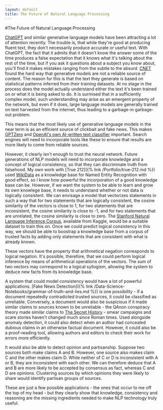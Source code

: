 ```yaml
---
layout: default
title: The Future of Natural Language Processing
---
```

#The Future of Natural Language Processing

[ChatGPT](https://openai.com/blog/chatgpt/) and similar generative language models have been attracting a lot of attention recently. The trouble is, that while they're good at producing fluent text, they don't necessarily produce accurate or useful text. With ChatGPT, the fact that it admits that it doesn't know the answer some of the time produces a false expectation that it knows what it's talking about the rest of the time, but if you ask it questions about a subject you know about, you'll find it makes mistakes ranging from the subtle to the absurd. [CNET](https://www.engadget.com/cnet-reviewing-ai-written-articles-serious-errors-113041405.html) found the hard way that generative models are not a reliable source of content. The reason for this is that the text they generate is based on statistical patterns inferred from their training datasets. At no stage in the process does the model actually understand either the text it's been trained on or what it is being asked to do. It is surmised that in a sufficiently complex model, such understanding may arise as an emergent property of the network, but even if it does, large language models are generally trained on text harvested from the internet, thus leading to a garbage-in garbage-out problem.

This means that the most likely use of generative language models in the near term is as an efficient source of clickbait and fake news. This makes [GPTZero](https://dev.to/fannieailiverse/open-sourced-gptzero-3kik) and [OpenAI's own AI-written text classifier](https://openai.com/blog/new-ai-classifier-for-indicating-ai-written-text/) important. Search engines will need to incorporate tools like these to ensure that results are more likely to come from reliable sources.

However, it clearly isn't enough to trust the neural network. Future generations of NLP models will need to incorporate knowledge and a concept of logical consistency, so that they can discriminate truth from falsehood. My own work with [True 212]({% link /Portfolio/true-212.md %}) used [WikiData](https://www.wikidata.org/) as a knowledge base for Named Entity Recognition with good effect, so I know how powerful the incorporation of a good knowledge base can be. However, if we want the system to be able to learn and grow its own knowlege base, it needs to understand whether or not data is logically consistent. We can envisage a model that vectorizes statements in such a way that for two statements that are logically consistent, the cosine similarity of the vectors is close to 1, for two statements that are inconsistent, the cosine similarity is close to -1, and for two statements that are unrelated, the cosine similarity is close to zero. The [Stanford Natural Language Inference Corpus](https://www.kaggle.com/datasets/stanfordu/stanford-natural-language-inference-corpus), available from Kaggle, would be a suitable dataset to train this on. Once we could predict logical consistency in this way, we should be able to boostrap a knowledge base from a corpus of trusted facts by adding only statements that are consistent with what is already known.

These vectors have the property that arithmetical negation corresponds to logical negation. It's possible, therefore, that we could perform logical inference by means of arithmetical operations of the vectors. The sum of two vectors may correspond to a logical syllogism, allowing the system to deduce new facts from its knowledge base.

A system that could model consistency would have a lot of powerful applications. [Fake News Detection]({% link /Data-Science-Notebooks/grammar-of-truth-and-lies.md %}) is one possibility - if a document repeatedly contradicted trusted sources, it could be classified as unreliable. Conversely, a document would also be suspicious if it made similar claims to sources known to be unreliable - the QAnon conspiracy theory made similar claims to [The Secret History](https://sourcebooks.fordham.edu/basis/procop-anec.asp}) - smear campaigns and scare stories haven't changed much since Roman times. Used alongside anomaly detection, it could also detect when an author had concealed dubious claims in an otherwise factual document. However, it could also be a proof-reading tool, allowing authors and editors to check their work for errors more efficiently.

It would also be able to detect opinion and partisanship. Suppose two sources both make claims A and B. However, one source also makes claim C and the other makes claim D. While neither of C or D is inconsistent with A or B, they are inconsistent with each other. We can therefore deduce that A and B are more likely to be accepted by consensus as fact, whereas C and D are opinions. Clustering sources by which opinions they were likely to share would identify partisan groups of sources.

These are just a few possible applications - the ones that occur to me off the top of my head - but they clearly show that knowledge, consistency and reasoning are the missing ingredients needed to make NLP technology truly useful.


